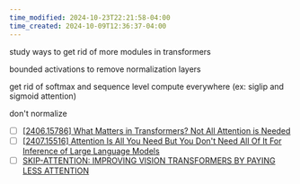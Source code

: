 ```yaml
---
time_modified: 2024-10-23T22:21:58-04:00
time_created: 2024-10-09T12:36:37-04:00
---
```


study ways to get rid of more modules in transformers


bounded activations to remove normalization layers

get rid of softmax and sequence level compute everywhere (ex: siglip and sigmoid attention)

don't normalize 





- [ ] [\[2406.15786\] What Matters in Transformers? Not All Attention is Needed](https://arxiv.org/abs/2406.15786)
- [ ] [\[2407.15516\] Attention Is All You Need But You Don't Need All Of It For Inference of Large Language Models](https://arxiv.org/abs/2407.15516)
- [ ] [SKIP-ATTENTION: IMPROVING VISION TRANSFORMERS BY PAYING LESS ATTENTION](https://openreview.net/pdf?id=vI95kcLAoU)